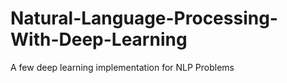 # Natural-Language-Processing-With-Deep-Learning
A few deep learning implementation for NLP Problems
